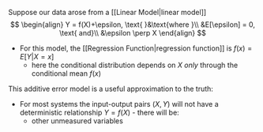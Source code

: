 Suppose our data arose from a [[Linear Model|linear model]]$$
\begin{align}
Y = f(X)+\epsilon, \text{ }&\text{where }\\ &E[\epsilon] = 0, \text{ and}\\
&\epsilon \perp X
\end{align}
$$
- For this model, the [[Regression Function|regression function]] is $f(x)=E[Y|X=x]$ 
	- here the conditional distribution depends on $X$ *only* through the conditional mean $f(x)$ 

This additive error model is a useful approximation to the truth:
- For most systems the input-output pairs $(X, Y)$ will not have a deterministic relationship $Y=f(X)$ - there will be:
	- other unmeasured variables